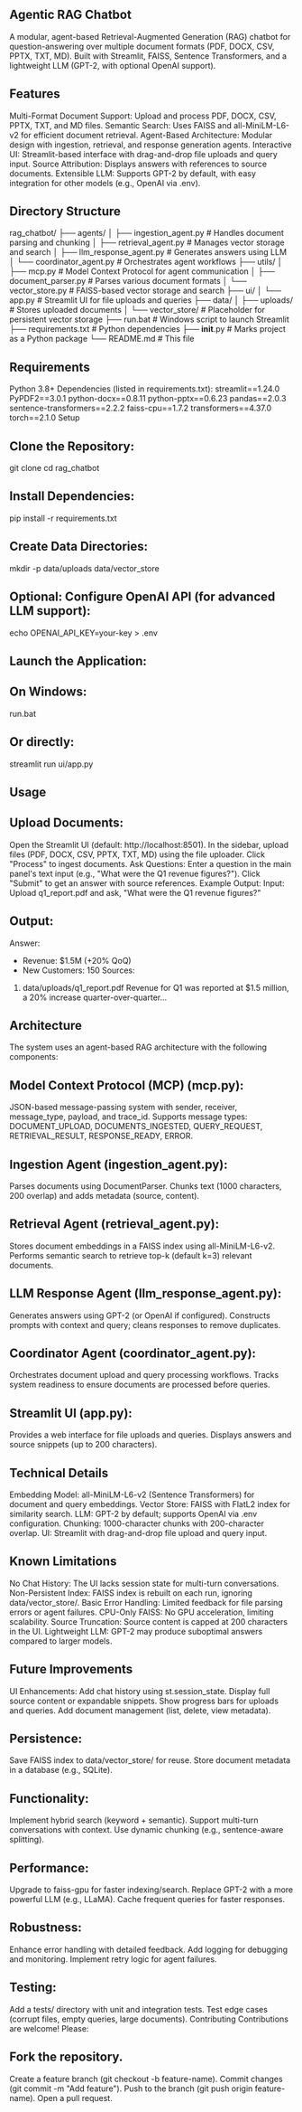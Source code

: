## Agentic RAG Chatbot
A modular, agent-based Retrieval-Augmented Generation (RAG) chatbot for question-answering over multiple document formats (PDF, DOCX, CSV, PPTX, TXT, MD). Built with Streamlit, FAISS, Sentence Transformers, and a lightweight LLM (GPT-2, with optional OpenAI support).

## Features
Multi-Format Document Support: Upload and process PDF, DOCX, CSV, PPTX, TXT, and MD files.
Semantic Search: Uses FAISS and all-MiniLM-L6-v2 for efficient document retrieval.
Agent-Based Architecture: Modular design with ingestion, retrieval, and response generation agents.
Interactive UI: Streamlit-based interface with drag-and-drop file uploads and query input.
Source Attribution: Displays answers with references to source documents.
Extensible LLM: Supports GPT-2 by default, with easy integration for other models (e.g., OpenAI via .env).

## Directory Structure
rag_chatbot/
├── agents/
│   ├── ingestion_agent.py      # Handles document parsing and chunking
│   ├── retrieval_agent.py      # Manages vector storage and search
│   ├── llm_response_agent.py   # Generates answers using LLM
│   └── coordinator_agent.py    # Orchestrates agent workflows
├── utils/
│   ├── mcp.py                 # Model Context Protocol for agent communication
│   ├── document_parser.py     # Parses various document formats
│   └── vector_store.py        # FAISS-based vector storage and search
├── ui/
│   └── app.py                 # Streamlit UI for file uploads and queries
├── data/
│   ├── uploads/               # Stores uploaded documents
│   └── vector_store/          # Placeholder for persistent vector storage
├── run.bat                    # Windows script to launch Streamlit
├── requirements.txt           # Python dependencies
├── __init__.py                # Marks project as a Python package
└── README.md                  # This file

## Requirements
Python 3.8+
Dependencies (listed in requirements.txt):
streamlit==1.24.0
PyPDF2==3.0.1
python-docx==0.8.11
python-pptx==0.6.23
pandas==2.0.3
sentence-transformers==2.2.2
faiss-cpu==1.7.2
transformers==4.37.0
torch==2.1.0
Setup

## Clone the Repository:
git clone <repository-url>
cd rag_chatbot

## Install Dependencies:
pip install -r requirements.txt

## Create Data Directories:
mkdir -p data/uploads data/vector_store

## Optional: Configure OpenAI API (for advanced LLM support):
echo OPENAI_API_KEY=your-key > .env

## Launch the Application:
## On Windows:
run.bat

## Or directly:
streamlit run ui/app.py

## Usage
## Upload Documents:
Open the Streamlit UI (default: http://localhost:8501).
In the sidebar, upload files (PDF, DOCX, CSV, PPTX, TXT, MD) using the file uploader.
Click "Process" to ingest documents.
Ask Questions:
Enter a question in the main panel's text input (e.g., "What were the Q1 revenue figures?").
Click "Submit" to get an answer with source references.
Example Output:
Input: Upload q1_report.pdf and ask, "What were the Q1 revenue figures?"

## Output:
Answer:
- Revenue: $1.5M (+20% QoQ)
- New Customers: 150
Sources:
1. data/uploads/q1_report.pdf
   Revenue for Q1 was reported at $1.5 million, a 20% increase quarter-over-quarter...

## Architecture
The system uses an agent-based RAG architecture with the following components:
## Model Context Protocol (MCP) (mcp.py):
JSON-based message-passing system with sender, receiver, message_type, payload, and trace_id.
Supports message types: DOCUMENT_UPLOAD, DOCUMENTS_INGESTED, QUERY_REQUEST, RETRIEVAL_RESULT, RESPONSE_READY, ERROR.
## Ingestion Agent (ingestion_agent.py):
Parses documents using DocumentParser.
Chunks text (1000 characters, 200 overlap) and adds metadata (source, content).
## Retrieval Agent (retrieval_agent.py):
Stores document embeddings in a FAISS index using all-MiniLM-L6-v2.
Performs semantic search to retrieve top-k (default k=3) relevant documents.
## LLM Response Agent (llm_response_agent.py):
Generates answers using GPT-2 (or OpenAI if configured).
Constructs prompts with context and query; cleans responses to remove duplicates.
## Coordinator Agent (coordinator_agent.py):
Orchestrates document upload and query processing workflows.
Tracks system readiness to ensure documents are processed before queries.

## Streamlit UI (app.py):
Provides a web interface for file uploads and queries.
Displays answers and source snippets (up to 200 characters).

## Technical Details
Embedding Model: all-MiniLM-L6-v2 (Sentence Transformers) for document and query embeddings.
Vector Store: FAISS with FlatL2 index for similarity search.
LLM: GPT-2 by default; supports OpenAI via .env configuration.
Chunking: 1000-character chunks with 200-character overlap.
UI: Streamlit with drag-and-drop file upload and query input.

## Known Limitations
No Chat History: The UI lacks session state for multi-turn conversations.
Non-Persistent Index: FAISS index is rebuilt on each run, ignoring data/vector_store/.
Basic Error Handling: Limited feedback for file parsing errors or agent failures.
CPU-Only FAISS: No GPU acceleration, limiting scalability.
Source Truncation: Source content is capped at 200 characters in the UI.
Lightweight LLM: GPT-2 may produce suboptimal answers compared to larger models.

## Future Improvements
UI Enhancements:
Add chat history using st.session_state.
Display full source content or expandable snippets.
Show progress bars for uploads and queries.
Add document management (list, delete, view metadata).

## Persistence:
Save FAISS index to data/vector_store/ for reuse.
Store document metadata in a database (e.g., SQLite).

## Functionality:
Implement hybrid search (keyword + semantic).
Support multi-turn conversations with context.
Use dynamic chunking (e.g., sentence-aware splitting).

## Performance:
Upgrade to faiss-gpu for faster indexing/search.
Replace GPT-2 with a more powerful LLM (e.g., LLaMA).
Cache frequent queries for faster responses.

## Robustness:
Enhance error handling with detailed feedback.
Add logging for debugging and monitoring.
Implement retry logic for agent failures.

## Testing:
Add a tests/ directory with unit and integration tests.
Test edge cases (corrupt files, empty queries, large documents).
Contributing
Contributions are welcome! Please:

## Fork the repository.
Create a feature branch (git checkout -b feature-name).
Commit changes (git commit -m "Add feature").
Push to the branch (git push origin feature-name).
Open a pull request.

